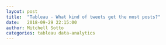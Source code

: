 ```yaml
---
layout: post
title:  "Tableau - What kind of tweets get the most posts?"
date:   2018-09-29 22:15:00
author: Mitchell Sotto
categories: tableau data-analytics
---
```

